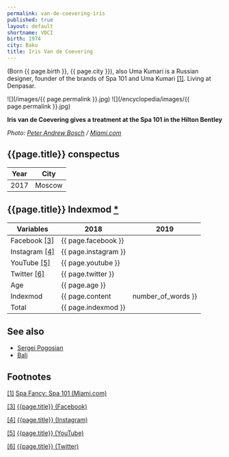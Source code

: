 ```yaml
---
permalink: van-de-coevering-iris
published: true
layout: default
shortname: VDCI
birth: 1974
city: Baku
title: Iris Van de Coevering
---
```

(Born {{ page.birth }}, {{ page.city }}), also Uma Kumari is a Russian designer, founder of the brands of Spa 101 and Uma Kumari <span id="a1">[\[1\]](#f1)</span>. Living at Denpasar.

![](/images/{{ page.permalink }}.jpg)
![](/encyclopedia/images/{{ page.permalink }}.jpg)

**Iris van de Coevering gives a treatment at the Spa 101 in the Hilton Bentley**

*Photo: [Peter Andrew Bosch](index) / [Miami.com](http://www.miami.com/things-to-do-in-miami/spa-fancy-spa-101-1271)*

## {{page.title}} conspectus

|Year|City|
|-|-|
|2017|Moscow|

## {{page.title}} Indexmod [*](indexmod)

|Variables|2018|2019|
|-|-|-|
|Facebook <span id="a3">[\[3\]](#f3)</span>|{{ page.facebook }}||
|Instagram <span id="a4">[\[4\]](#f4)</span>|{{ page.instagram }}||
|YouTube <span id="a5">[\[5\]](#f5)</span>|{{ page.youtube }}||
|Twitter <span id="a6">[\[6\]](#f6)</span>|{{ page.twitter }}||
|Age|{{ page.age }}||
|Indexmod|{{ page.content | number_of_words }}||
|Total|{{ page.indexmod }}||

## See also

+ [Sergei Pogosian](pogosian-sergei)
+ [Bali](bali)


## Footnotes

[[1]](#a1) <span id="f1"></span> [Spa Fancy: Spa 101 (Miami.com)](http://www.miami.com/things-to-do-in-miami/spa-fancy-spa-101-1271/)

[[3]](#a3) <span id="f3"></span> [{{page.title}} (Facebook)](index)

[[4]](#a4) <span id="f4"></span> [{{page.title}} (Instagram)](index)

[[5]](#a5) <span id="f5"></span> [{{page.title}} (YouTube)](index)

[[6]](#a6) <span id="f6"></span> [{{page.title}} (Twitter)](index)
